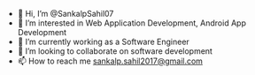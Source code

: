 - 👋 Hi, I’m @SankalpSahil07
- 👀 I’m interested in Web Application Development, Android App Development
- 🌱 I’m currently working as a Software Engineer
- 💞️ I’m looking to collaborate on software development
- 📫 How to reach me sankalp.sahil2017@gmail.com

<!---
SankalpSahil07/SankalpSahil07 is a ✨ special ✨ repository because its `README.md` (this file) appears on your GitHub profile.
You can click the Preview link to take a look at your changes.
--->
